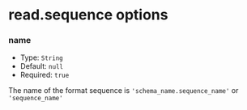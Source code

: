 # read.sequence options

### name

* Type: `String`
* Default: `null`
* Required: `true`

The name of the format sequence is `'schema_name.sequence_name'` or `'sequence_name'`
